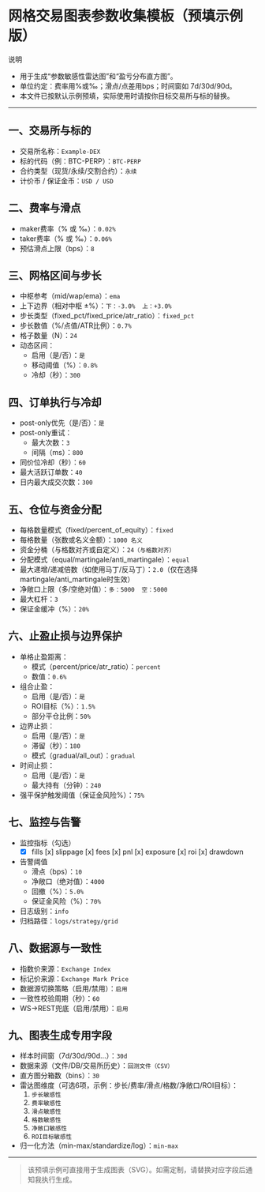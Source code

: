# 网格交易图表参数收集模板（预填示例版）

说明
- 用于生成“参数敏感性雷达图”和“盈亏分布直方图”。
- 单位约定：费率用%或‰；滑点/点差用bps；时间窗如 7d/30d/90d。
- 本文件已按默认示例预填，实际使用时请按你目标交易所与标的替换。

---

## 一、交易所与标的
- 交易所名称：`Example-DEX`
- 标的代码（例：BTC-PERP）：`BTC-PERP`
- 合约类型（现货/永续/交割合约）：`永续`
- 计价币 / 保证金币：`USD / USD`

## 二、费率与滑点
- maker费率（% 或 ‰）：`0.02%`
- taker费率（% 或 ‰）：`0.06%`
- 预估滑点上限（bps）：`8`

## 三、网格区间与步长
- 中枢参考（mid/wap/ema）：`ema`
- 上下边界（相对中枢 ±%）：`下：-3.0%  上：+3.0%`
- 步长类型（fixed_pct/fixed_price/atr_ratio）：`fixed_pct`
- 步长数值（%/点值/ATR比例）：`0.7%`
- 格子数量（N）：`24`
- 动态区间：
  - 启用（是/否）：`是`
  - 移动阈值（%）：`0.8%`
  - 冷却（秒）：`300`

## 四、订单执行与冷却
- post-only优先（是/否）：`是`
- post-only重试：
  - 最大次数：`3`
  - 间隔（ms）：`800`
- 同价位冷却（秒）：`60`
- 最大活跃订单数：`40`
- 日内最大成交次数：`300`

## 五、仓位与资金分配
- 每格数量模式（fixed/percent_of_equity）：`fixed`
- 每格数量（张数或名义金额）：`1000 名义`
- 资金分桶（与格数对齐或自定义）：`24（与格数对齐）`
- 分配模式（equal/martingale/anti_martingale）：`equal`
- 最大递增/递减倍数（如使用马丁/反马丁）：`2.0`（仅在选择martingale/anti_martingale时生效）
- 净敞口上限（多/空绝对值）：`多：5000  空：5000`
- 最大杠杆：`3`
- 保证金缓冲（%）：`20%`

## 六、止盈止损与边界保护
- 单格止盈距离：
  - 模式（percent/price/atr_ratio）：`percent`
  - 数值：`0.6%`
- 组合止盈：
  - 启用（是/否）：`是`
  - ROI目标（%）：`1.5%`
  - 部分平仓比例：`50%`
- 边界止损：
  - 启用（是/否）：`是`
  - 滞留（秒）：`180`
  - 模式（gradual/all_out）：`gradual`
- 时间止损：
  - 启用（是/否）：`是`
  - 最大持有（分钟）：`240`
- 强平保护触发阈值（保证金风险%）：`75%`

## 七、监控与告警
- 监控指标（勾选）
  - [x] fills  [x] slippage  [x] fees  [x] pnl  [x] exposure  [x] roi  [x] drawdown
- 告警阈值
  - 滑点（bps）：`10`
  - 净敞口（绝对值）：`4000`
  - 回撤（%）：`5.0%`
  - 保证金风险（%）：`70%`
- 日志级别：`info`
- 归档路径：`logs/strategy/grid`

## 八、数据源与一致性
- 指数价来源：`Exchange Index`
- 标记价来源：`Exchange Mark Price`
- 数据源切换策略（启用/禁用）：`启用`
- 一致性校验周期（秒）：`60`
- WS→REST兜底（启用/禁用）：`启用`

## 九、图表生成专用字段
- 样本时间窗（7d/30d/90d…）：`30d`
- 数据来源（文件/DB/交易所历史）：`回测文件（CSV）`
- 直方图分箱数（bins）：`30`
- 雷达图维度（可选6项，示例：步长/费率/滑点/格数/净敞口/ROI目标）：
  1. `步长敏感性`
  2. `费率敏感性`
  3. `滑点敏感性`
  4. `格数敏感性`
  5. `净敞口敏感性`
  6. `ROI目标敏感性`
- 归一化方法（min-max/standardize/log）：`min-max`

---

> 该预填示例可直接用于生成图表（SVG）。如需定制，请替换对应字段后通知我执行生成。